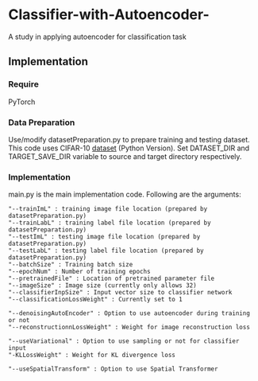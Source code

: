 # Classifier-with-Autoencoder-
A study in applying autoencoder for classification task

## Implementation
### Require
PyTorch
### Data Preparation
Use/modify datasetPreparation.py to prepare training and testing dataset. This code uses CIFAR-10 [dataset](https://www.cs.toronto.edu/~kriz/cifar.html) (Python Version). Set DATASET_DIR and TARGET_SAVE_DIR variable to source and target directory respectively.

### Implementation
main.py is the main implementation code. Following are the arguments:
```
"--trainImL" : training image file location (prepared by datasetPreparation.py)
"--trainLabL" : training label file location (prepared by datasetPreparation.py)
"--testImL" : testing image file location (prepared by datasetPreparation.py)
"--testLabL" : testing label file location (prepared by datasetPreparation.py)
"--batchSize" : Training batch size
"--epochNum" : Number of training epochs
"--pretrainedFile" : Location of pretrained parameter file
"--imageSize" : Image size (currently only allows 32)
"--classifierInpSize" : Input vector size to classifier network
"--classificationLossWeight" : Currently set to 1

"--denoisingAutoEncoder" : Option to use autoencoder during training or not
"--reconstructionnLossWeight" : Weight for image reconstruction loss

"--useVariational" : Option to use sampling or not for classifier input
"-KLLossWeight" : Weight for KL divergence loss

"--useSpatialTransform" : Option to use Spatial Transformer
```

